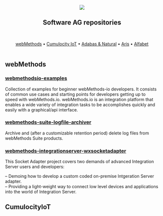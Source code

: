<p align="center">
<img src="https://www.softwareag.com/corporate/images/SAGHeaderLogo_tcm389-160517.png"></br>
</p>

<h2 align="center">
   Software AG repositories<br>
</h2>

<br> 
<p align="center">
  <a href="#webMethods">webMethods</a> &bull;
  <a href="#CumulocityIoT">Cumulocity IoT</a> &bull;
  <a href="#">Adabas & Natural</a> &bull;
  <a href="#">Aris</a> &bull;
  <a href="#">Alfabet</a>
  <br><br>
</p>

## webMethods

### [webmethodsio-examples](https://github.com/SoftwareAG/webmethodsio-examples)

Collection of examples for beginner webMethods-io developers. It consists of common use cases and starting points for developers getting up to speed with webMethods.io. webMethods.io is an integration platform that enables a wide variety of integration tasks to be accomplishes quickly and easily with a graphical/api interface.


### [webmethods-suite-logfile-archiver](https://github.com/SoftwareAG/webmethods-suite-logfile-archiver)

Archive and (after a customizable retention period) delete log files from webMethods Suite products.


### [webmethods-integrationserver-wxsocketadapter](https://github.com/SoftwareAG/webmethods-integrationserver-wxsocketadapter)

This Socket Adapter project covers two demands of advanced Integration Server users and developers:

 &ndash; Demoing how to develop a custom coded on-premise Intgeration Server adapter.<br/>
 &ndash; Providing a light-weight way to connect low level devices and applications into the world of Integration Server.
 

## CumulocityIoT
